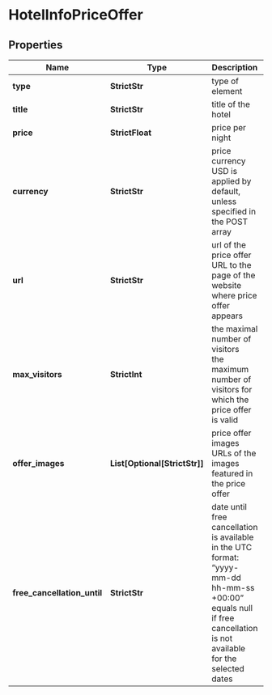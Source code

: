 # HotelInfoPriceOffer


## Properties

| Name | Type | Description | Notes |
|------------ | ------------- | ------------- | -------------|
**type** | **StrictStr** | type of element |[optional]|
**title** | **StrictStr** | title of the hotel |[optional]|
**price** | **StrictFloat** | price per night |[optional]|
**currency** | **StrictStr** | price currency<br>USD is applied by default, unless specified in the POST array |[optional]|
**url** | **StrictStr** | url of the price offer<br>URL to the page of the website where price offer appears |[optional]|
**max_visitors** | **StrictInt** | the maximal number of visitors<br>the maximum number of visitors for which the price offer is valid |[optional]|
**offer_images** | **List[Optional[StrictStr]]** | price offer images<br>URLs of the images featured in the price offer |[optional]|
**free_cancellation_until** | **StrictStr** | date until free cancellation is available<br>in the UTC format: “yyyy-mm-dd hh-mm-ss +00:00”<br>equals null if free cancellation is not available for the selected dates |[optional]|